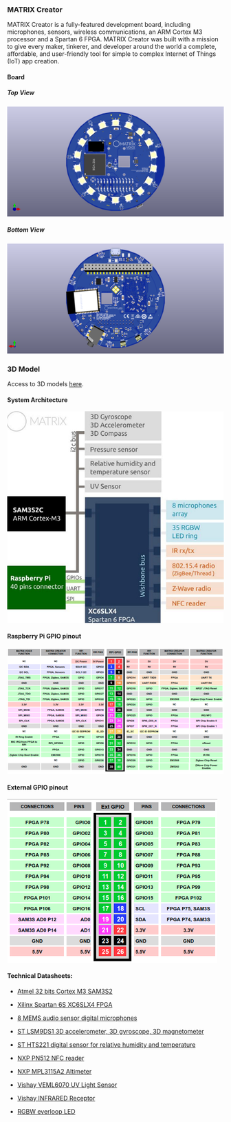 ### MATRIX Creator

MATRIX Creator is a fully-featured development board, including microphones, sensors, wireless communications, an ARM Cortex M3 processor and a Spartan 6 FPGA. MATRIX Creator was built with a mission to give every maker, tinkerer, and developer around the world a complete, affordable, and user-friendly tool for simple to complex Internet of Things (IoT) app creation.

#### Board

##### Top View
![Voice Top Image](../img/matrix-voice-top.png)

##### Bottom View
![Voice Back Image](../img/matrix-voice-back.png)

### 3D Model
Access to 3D models [here](https://github.com/matrix-io/matrixio-models/tree/master/matrix-creator).

#### System Architecture
![Select Advanced](../img/matrixlabs_creator_block.jpg)

#### Raspberry Pi GPIO pinout

![RPIGPIO](../img/matrix-creator-rpgpio-pinout.png)

#### External GPIO pinout

![EXTGPIO](../img/matrix-creator-extgpio-pinout.png)



#### Technical Datasheets:

* [Atmel 32 bits Cortex M3 SAM3S2](http://www.atmel.com/Images/Atmel-6500-32-bit-Cortex-M3-Microcontroller-SAM3S4-SAM3S2-SAM3S1_Datasheet.pdf)

* [Xilinx Spartan 6S XC6SLX4 FPGA](http://www.xilinx.com/support/documentation/data_sheets/ds160.pdf)

* [8 MEMS audio sensor digital microphones](https://www1.iodparts.com/datasheets/stmicroelectronics-microphones-dm00111225.pdf)

* [ST LSM9DS1 3D accelerometer, 3D gyroscope, 3D magnetometer](http://www.st.com/content/ccc/resource/technical/document/datasheet/1e/3f/2a/d6/25/eb/48/46/DM00103319.pdf/files/DM00103319.pdf/jcr:content/translations/en.DM00103319.pdf)

* [ST HTS221 digital sensor for relative humidity and temperature](http://www.st.com/content/ccc/resource/technical/document/datasheet/4d/9a/9c/ad/25/07/42/34/DM00116291.pdf/files/DM00116291.pdf/jcr:content/translations/en.DM00116291.pdf)

* [NXP PN512 NFC reader](https://www.nxp.com/documents/data_sheet/PN512.pdf)

* [NXP MPL3115A2 Altimeter](http://cache.freescale.com/files/sensors/doc/data_sheet/MPL3115A2.pdf)

* [Vishay VEML6070 UV Light Sensor](http://www.vishay.com/docs/84277/veml6070.pdf)

* [Vishay INFRARED Receptor](http://www.vishay.com/docs/82450/tsop573.pdf)

* [RGBW everloop LED](http://blinkinlabs.com/wp-content/uploads/2016/01/SK6812RGBW-datasheet.pdf)
